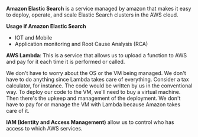 **Amazon Elastic Search** is a service managed by amazon that makes it easy to deploy, operate, and scale Elastic Search clusters in the AWS cloud. 

**Usage if Amazon Elastic Search**
- IOT and Mobile
- Application monitoring and Root Cause Analysis (RCA)

**AWS Lambda**: This is a service that allows us to upload a function to AWS and pay for it each time it is performed or called.

We don't have to worry about the OS or the VM being managed. We don't have to do anything since Lambda takes care of everything. Consider a tax calculator, for instance. The code would be written by us in the conventional way. To deploy our code to the VM, we'll need to buy a virtual machine. Then there's the upkeep and management of the deployment. We don't have to pay for or manage the VM with Lambda because Amazon takes care of it.

**IAM (Identity and Access Management)** allow us to control who has access to which AWS services.
